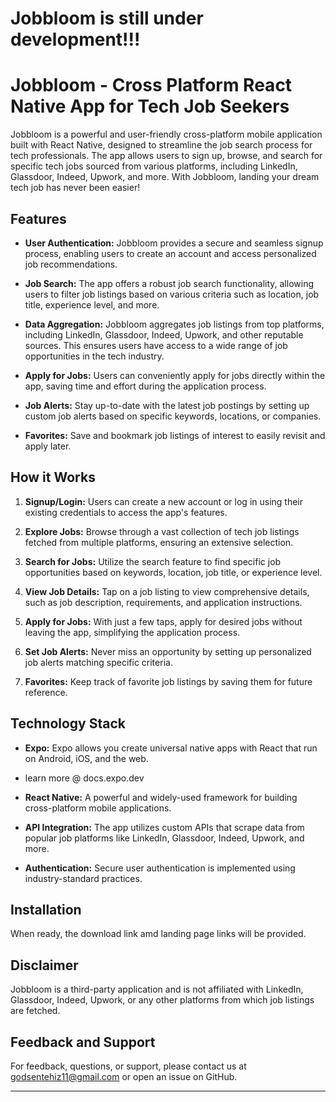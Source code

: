 # Jobbloom is still under development!!!


# Jobbloom - Cross Platform React Native App for Tech Job Seekers

Jobbloom is a powerful and user-friendly cross-platform mobile application built with React Native, designed to streamline the job search process for tech professionals. The app allows users to sign up, browse, and search for specific tech jobs sourced from various platforms, including LinkedIn, Glassdoor, Indeed, Upwork, and more. With Jobbloom, landing your dream tech job has never been easier!

## Features

- **User Authentication:** Jobbloom provides a secure and seamless signup process, enabling users to create an account and access personalized job recommendations.

- **Job Search:** The app offers a robust job search functionality, allowing users to filter job listings based on various criteria such as location, job title, experience level, and more.

- **Data Aggregation:** Jobbloom aggregates job listings from top platforms, including LinkedIn, Glassdoor, Indeed, Upwork, and other reputable sources. This ensures users have access to a wide range of job opportunities in the tech industry.

- **Apply for Jobs:** Users can conveniently apply for jobs directly within the app, saving time and effort during the application process.

- **Job Alerts:** Stay up-to-date with the latest job postings by setting up custom job alerts based on specific keywords, locations, or companies.

- **Favorites:** Save and bookmark job listings of interest to easily revisit and apply later.

## How it Works

1. **Signup/Login:** Users can create a new account or log in using their existing credentials to access the app's features.

2. **Explore Jobs:** Browse through a vast collection of tech job listings fetched from multiple platforms, ensuring an extensive selection.

3. **Search for Jobs:** Utilize the search feature to find specific job opportunities based on keywords, location, job title, or experience level.

4. **View Job Details:** Tap on a job listing to view comprehensive details, such as job description, requirements, and application instructions.

5. **Apply for Jobs:** With just a few taps, apply for desired jobs without leaving the app, simplifying the application process.

6. **Set Job Alerts:** Never miss an opportunity by setting up personalized job alerts matching specific criteria.

7. **Favorites:** Keep track of favorite job listings by saving them for future reference.

## Technology Stack

- **Expo:** Expo allows you create universal native apps with React that run on Android, iOS, and the web.
- learn more @ docs.expo.dev

- **React Native:** A powerful and widely-used framework for building cross-platform mobile applications.

- **API Integration:** The app utilizes custom APIs that scrape data from popular job platforms like LinkedIn, Glassdoor, Indeed, Upwork, and more.

- **Authentication:** Secure user authentication is implemented using industry-standard practices.

## Installation
When ready, the download link amd landing page links will be provided.

## Disclaimer

Jobbloom is a third-party application and is not affiliated with LinkedIn, Glassdoor, Indeed, Upwork, or any other platforms from which job listings are fetched.

## Feedback and Support

For feedback, questions, or support, please contact us at godsentehiz11@gmail.com or open an issue on GitHub.

---
